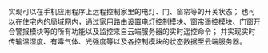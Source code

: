 实现可以在手机应用程序上远程控制家里的电灯、门、窗帘等的开关状态；
也可以在住宅内的局域网内，通过家用路由设置电灯控制模块、窗帘遥控模块、门窗开合警报模块等的所有功能以及监控来自云端服务器的实时遥控命令；
并实现实时传输温湿度、有毒气体、光强度等以及各控制模块的状态数据至云端服务器。
